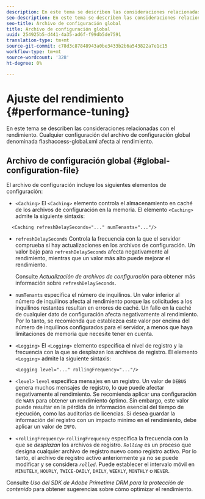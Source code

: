 ```yaml
---
description: En este tema se describen las consideraciones relacionadas con el rendimiento. Cualquier configuración del archivo de configuración global denominada flashaccess-global.xml afecta al rendimiento.
seo-description: En este tema se describen las consideraciones relacionadas con el rendimiento. Cualquier configuración del archivo de configuración global denominada flashaccess-global.xml afecta al rendimiento.
seo-title: Archivo de configuración global
title: Archivo de configuración global
uuid: 254925b5-d441-4a35-ad6f-f99db5de7591
translation-type: tm+mt
source-git-commit: c78d3c87848943a0be3433b2b6a543822a7e1c15
workflow-type: tm+mt
source-wordcount: '328'
ht-degree: 0%

---
```



# Ajuste del rendimiento {#performance-tuning}

En este tema se describen las consideraciones relacionadas con el rendimiento. Cualquier configuración del archivo de configuración global denominada flashaccess-global.xml afecta al rendimiento.

## Archivo de configuración global {#global-configuration-file}

El archivo de configuración incluye los siguientes elementos de configuración:

* `<Caching>` El  `<Caching>` elemento controla el almacenamiento en caché de los archivos de configuración en la memoria. El elemento `<Caching>` admite la siguiente sintaxis:

```
  <Caching refreshDelaySeconds="..." numTenants="..."/>
```

* `refreshDelaySeconds` Controla la frecuencia con la que el servidor comprueba si hay actualizaciones en los archivos de configuración. Un valor bajo para `refreshDelaySeconds` afecta negativamente al rendimiento, mientras que un valor más alto puede mejorar el rendimiento.

   Consulte *Actualización de archivos de configuración* para obtener más información sobre `refreshDelaySeconds`.

* `numTenants` especifica el número de inquilinos. Un valor inferior al número de inquilinos afecta al rendimiento porque las solicitudes a los inquilinos restantes resultan en errores de caché. Un fallo en la caché de cualquier dato de configuración afecta negativamente al rendimiento. Por lo tanto, se recomienda que establezca este valor por encima del número de inquilinos configurados para el servidor, a menos que haya limitaciones de memoria que necesite tener en cuenta.

* `<Logging>` El  `<Logging>` elemento especifica el nivel de registro y la frecuencia con la que se desplazan los archivos de registro. El elemento `<Logging>` admite la siguiente sintaxis:

   ```
   <Logging level="..." rollingFrequency="..."/>
   ```

* `<level>`  `level` especifica mensajes en un registro. Un valor de `DEBUG` genera muchos mensajes de registro, lo que puede afectar negativamente al rendimiento. Se recomienda aplicar una configuración de `WARN` para obtener un rendimiento óptimo. Sin embargo, este valor puede resultar en la pérdida de información esencial del tiempo de ejecución, como las auditorías de licencias. Si desea guardar la información del registro con un impacto mínimo en el rendimiento, debe aplicar un valor de `INFO`.

* `<rollingFrequency>`  `rollingFrequency` especifica la frecuencia con la que se  *desplazan* los archivos de registro. *`Rolling`* es un proceso que designa cualquier archivo de registro nuevo como registro activo. Por lo tanto, el archivo de registro activo anteriormente ya no se puede modificar y se considera *`rolled`*. Puede establecer el intervalo móvil en `MINUTELY`, `HOURLY`, `TWICE-DAILY`, `DAILY`, `WEEKLY`, `MONTHLY` o `NEVER`.

Consulte *Uso del SDK de Adobe Primetime DRM para la protección de contenido* para obtener sugerencias sobre cómo optimizar el rendimiento.